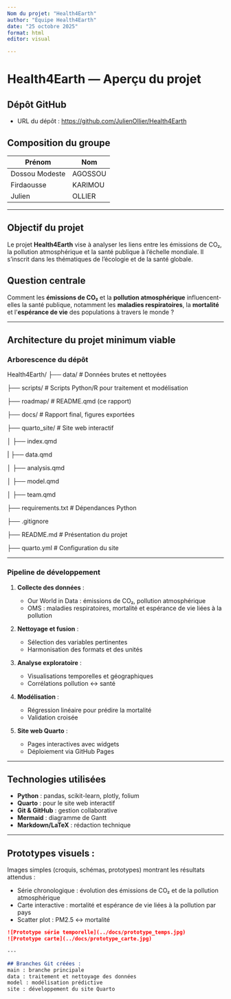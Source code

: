 ```yaml
---
Nom du projet: "Health4Earth"
author: "Équipe Health4Earth"
date: "25 octobre 2025"
format: html
editor: visual

---
```


# Health4Earth — Aperçu du projet

## Dépôt GitHub
- URL du dépôt : https://github.com/JulienOllier/Health4Earth

## Composition du groupe
| Prénom            | Nom             | 
|-------------------|-----------------|
| Dossou Modeste    | AGOSSOU         | 
| Firdaousse        | KARIMOU         | 
| Julien            | OLLIER          | 

---

## Objectif du projet
Le projet **Health4Earth** vise à analyser les liens entre les émissions de CO₂, la pollution atmosphérique et 
la santé publique à l’échelle mondiale. Il s’inscrit dans les thématiques de l’écologie et de la santé globale.

## Question centrale
Comment les **émissions de CO₂** et la **pollution atmosphérique** influencent-elles la santé publique, notamment les **maladies 
respiratoires**, la **mortalité** et l'**espérance de vie** des populations à travers le monde ?

---

## Architecture du projet minimum viable
### Arborescence du dépôt
Health4Earth/
├── data/             # Données brutes et nettoyées

├── scripts/          # Scripts Python/R pour traitement et modélisation 

├── roadmap/          # README.qmd (ce rapport) 

├── docs/             # Rapport final, figures exportées

├── quarto_site/      # Site web interactif

│ ├── index.qmd

| ├── data.qmd 

│ ├── analysis.qmd 

│ ├── model.qmd 

│ ├── team.qmd 

├── requirements.txt # Dépendances Python 

├── .gitignore 

├── README.md        # Présentation du projet

├── quarto.yml       # Configuration du site

---

### Pipeline de développement
1. **Collecte des données** :
   - Our World in Data : émissions de CO₂, pollution atmosphérique
   - OMS : maladies respiratoires, mortalité et espérance de vie liées à la pollution

2. **Nettoyage et fusion** :
   - Sélection des variables pertinentes
   - Harmonisation des formats et des unités

3. **Analyse exploratoire** :
   - Visualisations temporelles et géographiques
   - Corrélations pollution ↔ santé

4. **Modélisation** :
   - Régression linéaire pour prédire la mortalité
   - Validation croisée

5. **Site web Quarto** :
   - Pages interactives avec widgets
   - Déploiement via GitHub Pages

---

## Technologies utilisées
- **Python** : pandas, scikit-learn, plotly, folium
- **Quarto** : pour le site web interactif
- **Git & GitHub** : gestion collaborative
- **Mermaid** : diagramme de Gantt
- **Markdown/LaTeX** : rédaction technique

---

## Prototypes visuels :
Images simples (croquis, schémas, prototypes) montrant les résultats attendus :
- Série chronologique : évolution des émissions de CO₂ et de la pollution atmosphérique
- Carte interactive : mortalité et espérance de vie liées à la pollution par pays
- Scatter plot : PM2.5 ↔ mortalité
```markdown
![Prototype série temporelle](../docs/prototype_temps.jpg)
![Prototype carte](../docs/prototype_carte.jpg)

---

## Branches Git créées :
main : branche principale
data : traitement et nettoyage des données
model : modélisation prédictive
site : développement du site Quarto
